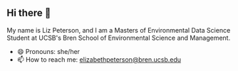 ## Hi there 👋

My name is Liz Peterson, and I am a Masters of Environmental Data Science Student at UCSB's Bren School of Environmental Science and Management.
- 😄 Pronouns: she/her
- 📫 How to reach me: elizabethpeterson@bren.ucsb.edu

<!--
**egp4aq/egp4aq** is a ✨ _special_ ✨ repository because its `README.md` (this file) appears on your GitHub profile.

Here are some ideas to get you started:

- 🔭 I’m currently working on ...
- 🌱 I’m currently learning ...
- 👯 I’m looking to collaborate on ...
- 🤔 I’m looking for help with ...
- 💬 Ask me about ...
- 📫 How to reach me: ...
- 😄 Pronouns: ...
- ⚡ Fun fact: ...
-->
